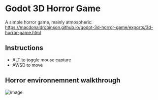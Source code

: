 # Godot 3D Horror Game

A simple horror game, mainly atmospheric: https://macdonaldrobinson.github.io/godot-3d-horror-game/exports/3d-horror-game.html

## Instructions
- ALT to toggle mouse capture
- AWSD to move

## Horror environnemnent walkthrough
![image](https://github.com/MacdonaldRobinson/godot-3d-horror-game/assets/18366446/81187545-f483-4fda-8691-e8bd9bde7b29)
